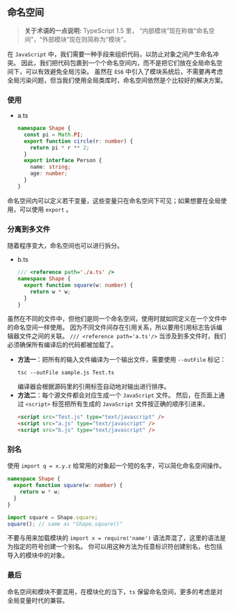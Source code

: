 ## 命名空间

> **关于术语的一点说明:** TypeScript 1.5 里， “内部模块”现在称做“命名空间”，“外部模块”现在则简称为“模块”。

在 `JavaScript` 中，我们需要一种手段来组织代码，以防止对象之间产生命名冲突。 因此，我们把代码包裹到一个个命名空间内，而不是把它们放在全局命名空间下，可以有效避免全局污染。
虽然在 `ES6` 中引入了模块系统后，不需要再考虑全局污染问题，但当我们使用全局类库时，命名空间依然是个比较好的解决方案。

### 使用

- a.ts

  ```ts
  namespace Shape {
    const pi = Math.PI;
    export function circle(r: number) {
      return pi * r ** 2;
    }
    export interface Person {
      name: string;
      age: number;
    }
  }
  ```

命名空间内可以定义若干变量，这些变量只在命名空间下可见；如果想要在全局使用，可以使用 `export` 。

### 分离到多文件

随着程序变大，命名空间也可以进行拆分。

- b.ts
  ```ts
  /// <reference path='./a.ts' />
  namespace Shape {
    export function square(w: number) {
      return w * w;
    }
  }
  ```

虽然在不同的文件中，但他们是同一个命名空间，使用时就如同定义在一个文件中的命名空间一样使用。
因为不同文件间存在引用关系，所以要用引用标志告诉编辑器文件之间的关联。
`/// <reference path='a.ts'/>`
当涉及到多文件时，我们必须确保所有编译后的代码都被加载了。

- **方法一**：把所有的输入文件编译为一个输出文件，需要使用 `--outFile` 标记：
  ```
  tsc --outFile sample.js Test.ts
  ```
  编译器会根据源码里的引用标签自动地对输出进行排序。
- **方法二**：每个源文件都会对应生成一个 `JavaScript` 文件。 然后，在页面上通过 `<script>` 标签把所有生成的 `JavaScript` 文件按正确的顺序引进来，
  ```html
  <script src="Test.js" type="text/javascript" />
  <script src="a.js" type="text/javascript" />
  <script src="b.js" type="text/javascript" />
  ```

### 别名

使用 `import q = x.y.z` 给常用的对象起一个短的名字，可以简化命名空间操作。

```ts
namespace Shape {
  export function square(w: number) {
    return w * w;
  }
}

import square = Shape.square;
square(); // same as "Shape.square()"
```

不要与用来加载模块的 `import x = require('name')` 语法弄混了，这里的语法是为指定的符号创建一个别名。 你可以用这种方法为任意标识符创建别名，也包括导入的模块中的对象。

### 最后

命名空间和模块不要混用，在模块化的当下，`ts` 保留命名空间，更多的考虑是对全局变量时代的兼容。
